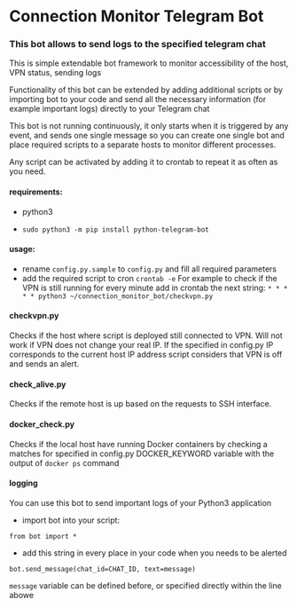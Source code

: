 # Connection Monitor Telegram Bot
### This bot allows to send logs to the specified telegram chat
 
This is simple extendable bot framework to monitor accessibility of the host, VPN status, sending logs

Functionality of this bot can be extended by adding additional scripts or by importing bot to your code and send all the necessary information (for example important logs) directly to your Telegram chat

This bot is not running continuously, it only starts when it is triggered by any event, and sends one single message so you can create one single bot and place required scripts to a separate hosts to monitor different processes.

Any script can be activated by adding it to crontab to repeat it as often as you need.

#### requirements:
- python3

- `sudo python3 -m pip install python-telegram-bot`

#### usage:

 - rename `config.py.sample` to `config.py` and fill all required parameters
 - add the required script to cron `crontab -e`
 For example to check if the VPN is still running for every minute add in crontab the next string:
  `* * * * * python3 ~/connection_monitor_bot/checkvpn.py`

#### checkvpn.py

Checks if the host where script is deployed still connected to VPN. Will not work if VPN does not change your real IP.
If the specified in config.py IP corresponds to the current host IP address script considers that VPN is off and sends an alert.

#### check_alive.py

Checks if the remote host is up based on the requests to SSH interface.

#### docker_check.py 

Checks if the local host have running Docker containers by checking a matches for specified in config.py DOCKER_KEYWORD variable with the output of `docker ps` command 


#### logging

You can use this bot to send important logs of your Python3 application
- import bot into your script:

`
from bot import * `

- add this string in every place in your code when you needs to be alerted

`bot.send_message(chat_id=CHAT_ID, text=message)`

`message` variable can be defined before, or specified directly within the line abowe
